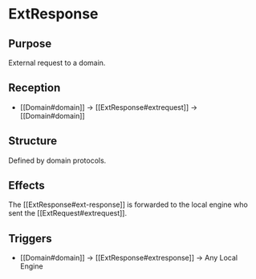 # ExtResponse


## Purpose


<!-- --8<-- [start:purpose] -->
External request to a domain.
<!-- --8<-- [end:purpose] -->

## Reception


<!-- --8<-- [start:reception] -->
- [[Domain#domain]] $\to$ [[ExtResponse#extrequest]] $\to$ [[Domain#domain]]
<!-- --8<-- [end:reception] -->

## Structure


Defined by domain protocols.

## Effects


The [[ExtResponse#ext-response]] is forwarded to the local engine who sent the [[ExtRequest#extrequest]].

## Triggers


<!-- --8<-- [start:triggers] -->
- [[Domain#domain]] $\to$ [[ExtResponse#extresponse]] $\to$ Any Local Engine
<!-- --8<-- [end:triggers] -->
